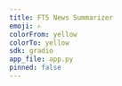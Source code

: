 ```yaml
---
title: FT5 News Summarizer
emoji: ✍️
colorFrom: yellow
colorTo: yellow
sdk: gradio
app_file: app.py
pinned: false
---
```

